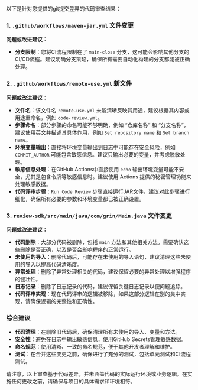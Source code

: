 以下是针对您提供的git提交差异的代码审查结果：

### 1. `.github/workflows/maven-jar.yml` 文件变更

**问题或改进建议：**

- **分支限制**：您将CI流程限制在了 `main-close` 分支，这可能会影响其他分支的CI/CD流程。建议明确分支策略，确保所有需要自动化构建的分支都能被正确处理。

### 2. `.github/workflows/remote-use.yml` 新文件

**问题或改进建议：**

- **文件名**：该文件名 `remote-use.yml` 未能清晰反映其用途，建议根据其内容或用途重命名，例如 `code-review.yml`。
- **步骤命名**：部分步骤的命名可能不够明确，例如 “仓库名称” 和 “分支名称”，建议使用英文并描述其具体作用，例如 `Set repository name` 和 `Set branch name`。
- **环境变量输出**：直接将环境变量输出到日志中可能存在安全风险，例如 `COMMIT_AUTHOR` 可能包含敏感信息。建议只输出必要的变量，并考虑脱敏处理。
- **敏感信息处理**：在GitHub Actions中直接使用 `echo` 输出环境变量可能不安全，尤其是包含令牌等敏感信息时。建议使用 Actions 提供的秘密管理功能来处理敏感数据。
- **代码评审步骤**：`Run Code Review` 步骤直接运行JAR文件，建议对此步骤进行细化，确保所有必要的参数和环境变量都已被正确设置。

### 3. `review-sdk/src/main/java/com/grin/Main.java` 文件变更

**问题或改进建议：**

- **代码删除**：大部分代码被删除，包括 `main` 方法和其他相关方法。需要确认这些删除是否正确，以及是否会影响程序的正常运行。
- **未使用的导入**：删除代码后，可能存在未使用的导入语句，建议清理这些未使用的导入以提高代码清晰度。
- **异常处理**：删除了异常处理相关的代码，建议保留必要的异常处理以增强程序的健壮性。
- **日志记录**：删除了日志记录的代码，建议保留关键日志记录以便问题追踪。
- **代码评审实现**：现在代码评审的逻辑被移除，如果这部分逻辑在别的类中实现，请确保逻辑的完整性和正确性。

### 综合建议

- **代码清理**：在删除旧代码后，确保清理所有未使用的导入、变量和方法。
- **安全性**：避免在日志中输出敏感信息，使用GitHub Secrets管理敏感数据。
- **命名规范**：使用清晰、一致的命名规范，便于其他开发者理解和维护。
- **测试**：在合并这些变更之前，确保进行了充分的测试，包括单元测试和CI流程测试。

请注意，以上审查基于代码差异，并未涵盖代码的实际运行环境或业务逻辑。在实施任何更改之前，请确保与项目的具体需求和环境相符。